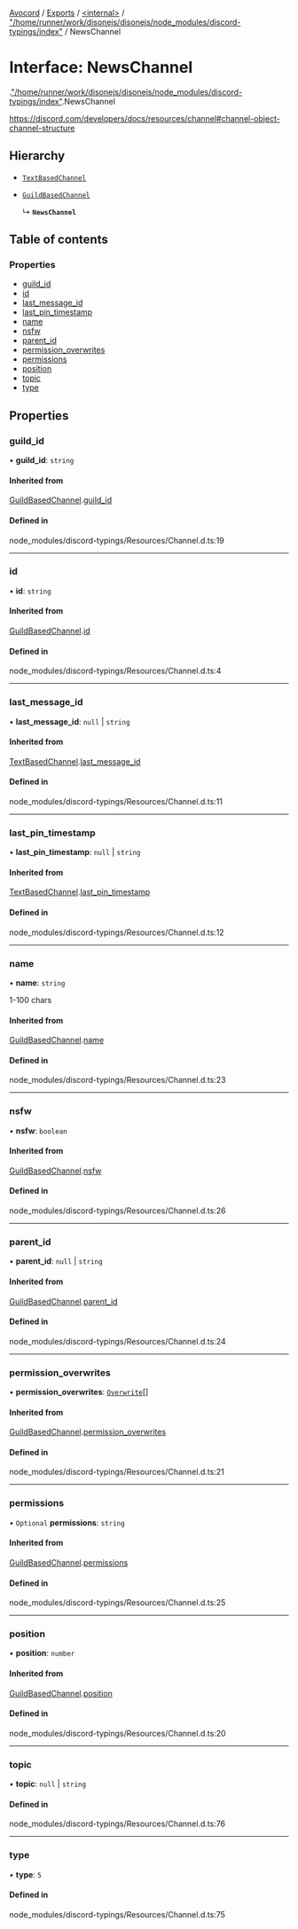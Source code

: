 [Avocord](../README.md) / [Exports](../modules.md) / [<internal\>](../modules/internal_.md) / ["/home/runner/work/disonejs/disonejs/node\_modules/discord-typings/index"](../modules/internal_.__home_runner_work_disonejs_disonejs_node_modules_discord_typings_index_.md) / NewsChannel

# Interface: NewsChannel

[<internal>](../modules/internal_.md).["/home/runner/work/disonejs/disonejs/node_modules/discord-typings/index"](../modules/internal_.__home_runner_work_disonejs_disonejs_node_modules_discord_typings_index_.md).NewsChannel

https://discord.com/developers/docs/resources/channel#channel-object-channel-structure

## Hierarchy

- [`TextBasedChannel`](internal_.__home_runner_work_disonejs_disonejs_node_modules_discord_typings_Resources_Channel_.TextBasedChannel.md)

- [`GuildBasedChannel`](internal_.__home_runner_work_disonejs_disonejs_node_modules_discord_typings_Resources_Channel_.GuildBasedChannel.md)

  ↳ **`NewsChannel`**

## Table of contents

### Properties

- [guild\_id](internal_.__home_runner_work_disonejs_disonejs_node_modules_discord_typings_index_.NewsChannel.md#guild_id)
- [id](internal_.__home_runner_work_disonejs_disonejs_node_modules_discord_typings_index_.NewsChannel.md#id)
- [last\_message\_id](internal_.__home_runner_work_disonejs_disonejs_node_modules_discord_typings_index_.NewsChannel.md#last_message_id)
- [last\_pin\_timestamp](internal_.__home_runner_work_disonejs_disonejs_node_modules_discord_typings_index_.NewsChannel.md#last_pin_timestamp)
- [name](internal_.__home_runner_work_disonejs_disonejs_node_modules_discord_typings_index_.NewsChannel.md#name)
- [nsfw](internal_.__home_runner_work_disonejs_disonejs_node_modules_discord_typings_index_.NewsChannel.md#nsfw)
- [parent\_id](internal_.__home_runner_work_disonejs_disonejs_node_modules_discord_typings_index_.NewsChannel.md#parent_id)
- [permission\_overwrites](internal_.__home_runner_work_disonejs_disonejs_node_modules_discord_typings_index_.NewsChannel.md#permission_overwrites)
- [permissions](internal_.__home_runner_work_disonejs_disonejs_node_modules_discord_typings_index_.NewsChannel.md#permissions)
- [position](internal_.__home_runner_work_disonejs_disonejs_node_modules_discord_typings_index_.NewsChannel.md#position)
- [topic](internal_.__home_runner_work_disonejs_disonejs_node_modules_discord_typings_index_.NewsChannel.md#topic)
- [type](internal_.__home_runner_work_disonejs_disonejs_node_modules_discord_typings_index_.NewsChannel.md#type)

## Properties

### guild\_id

• **guild\_id**: `string`

#### Inherited from

[GuildBasedChannel](internal_.__home_runner_work_disonejs_disonejs_node_modules_discord_typings_Resources_Channel_.GuildBasedChannel.md).[guild_id](internal_.__home_runner_work_disonejs_disonejs_node_modules_discord_typings_Resources_Channel_.GuildBasedChannel.md#guild_id)

#### Defined in

node_modules/discord-typings/Resources/Channel.d.ts:19

___

### id

• **id**: `string`

#### Inherited from

[GuildBasedChannel](internal_.__home_runner_work_disonejs_disonejs_node_modules_discord_typings_Resources_Channel_.GuildBasedChannel.md).[id](internal_.__home_runner_work_disonejs_disonejs_node_modules_discord_typings_Resources_Channel_.GuildBasedChannel.md#id)

#### Defined in

node_modules/discord-typings/Resources/Channel.d.ts:4

___

### last\_message\_id

• **last\_message\_id**: ``null`` \| `string`

#### Inherited from

[TextBasedChannel](internal_.__home_runner_work_disonejs_disonejs_node_modules_discord_typings_Resources_Channel_.TextBasedChannel.md).[last_message_id](internal_.__home_runner_work_disonejs_disonejs_node_modules_discord_typings_Resources_Channel_.TextBasedChannel.md#last_message_id)

#### Defined in

node_modules/discord-typings/Resources/Channel.d.ts:11

___

### last\_pin\_timestamp

• **last\_pin\_timestamp**: ``null`` \| `string`

#### Inherited from

[TextBasedChannel](internal_.__home_runner_work_disonejs_disonejs_node_modules_discord_typings_Resources_Channel_.TextBasedChannel.md).[last_pin_timestamp](internal_.__home_runner_work_disonejs_disonejs_node_modules_discord_typings_Resources_Channel_.TextBasedChannel.md#last_pin_timestamp)

#### Defined in

node_modules/discord-typings/Resources/Channel.d.ts:12

___

### name

• **name**: `string`

1-100 chars

#### Inherited from

[GuildBasedChannel](internal_.__home_runner_work_disonejs_disonejs_node_modules_discord_typings_Resources_Channel_.GuildBasedChannel.md).[name](internal_.__home_runner_work_disonejs_disonejs_node_modules_discord_typings_Resources_Channel_.GuildBasedChannel.md#name)

#### Defined in

node_modules/discord-typings/Resources/Channel.d.ts:23

___

### nsfw

• **nsfw**: `boolean`

#### Inherited from

[GuildBasedChannel](internal_.__home_runner_work_disonejs_disonejs_node_modules_discord_typings_Resources_Channel_.GuildBasedChannel.md).[nsfw](internal_.__home_runner_work_disonejs_disonejs_node_modules_discord_typings_Resources_Channel_.GuildBasedChannel.md#nsfw)

#### Defined in

node_modules/discord-typings/Resources/Channel.d.ts:26

___

### parent\_id

• **parent\_id**: ``null`` \| `string`

#### Inherited from

[GuildBasedChannel](internal_.__home_runner_work_disonejs_disonejs_node_modules_discord_typings_Resources_Channel_.GuildBasedChannel.md).[parent_id](internal_.__home_runner_work_disonejs_disonejs_node_modules_discord_typings_Resources_Channel_.GuildBasedChannel.md#parent_id)

#### Defined in

node_modules/discord-typings/Resources/Channel.d.ts:24

___

### permission\_overwrites

• **permission\_overwrites**: [`Overwrite`](../modules/internal_.md#overwrite)[]

#### Inherited from

[GuildBasedChannel](internal_.__home_runner_work_disonejs_disonejs_node_modules_discord_typings_Resources_Channel_.GuildBasedChannel.md).[permission_overwrites](internal_.__home_runner_work_disonejs_disonejs_node_modules_discord_typings_Resources_Channel_.GuildBasedChannel.md#permission_overwrites)

#### Defined in

node_modules/discord-typings/Resources/Channel.d.ts:21

___

### permissions

• `Optional` **permissions**: `string`

#### Inherited from

[GuildBasedChannel](internal_.__home_runner_work_disonejs_disonejs_node_modules_discord_typings_Resources_Channel_.GuildBasedChannel.md).[permissions](internal_.__home_runner_work_disonejs_disonejs_node_modules_discord_typings_Resources_Channel_.GuildBasedChannel.md#permissions)

#### Defined in

node_modules/discord-typings/Resources/Channel.d.ts:25

___

### position

• **position**: `number`

#### Inherited from

[GuildBasedChannel](internal_.__home_runner_work_disonejs_disonejs_node_modules_discord_typings_Resources_Channel_.GuildBasedChannel.md).[position](internal_.__home_runner_work_disonejs_disonejs_node_modules_discord_typings_Resources_Channel_.GuildBasedChannel.md#position)

#### Defined in

node_modules/discord-typings/Resources/Channel.d.ts:20

___

### topic

• **topic**: ``null`` \| `string`

#### Defined in

node_modules/discord-typings/Resources/Channel.d.ts:76

___

### type

• **type**: ``5``

#### Defined in

node_modules/discord-typings/Resources/Channel.d.ts:75
